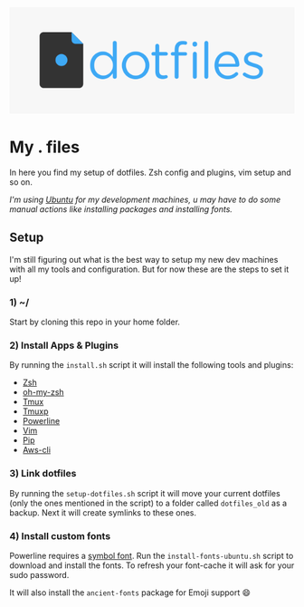 ![Dotfiles logo](/images/dotfiles-logo.png?raw=true)

# My . files
In here you find my setup of dotfiles. Zsh config and plugins, vim setup and so on.

*I'm using [Ubuntu](http://www.ubuntu.com/) for my development machines, u may have to do some manual actions like installing packages and installing fonts.*


## Setup
I'm still figuring out what is the best way to setup my new dev machines with all my tools and configuration. But for now these are the steps to set it up!

### 1) **~/**
Start by cloning this repo in your home folder.

### 2) Install Apps & Plugins
By running the `install.sh` script it will install the following tools and plugins:

- [Zsh](http://www.zsh.org/)
- [oh-my-zsh](https://github.com/robbyrussell/oh-my-zsh)
- [Tmux](https://tmux.github.io/)
- [Tmuxp](https://github.com/tony/tmuxp)
- [Powerline](https://github.com/powerline/powerline)
- [Vim](http://www.vim.org/)
- [Pip](https://pypi.python.org/pypi/pip)
- [Aws-cli](https://aws.amazon.com/cli/)

### 3) Link dotfiles
By running the `setup-dotfiles.sh` script it will move your current dotfiles (only the ones mentioned in the script) to a folder called `dotfiles_old` as a backup. Next it will create symlinks to these ones.

### 4) Install custom fonts
Powerline requires a [symbol font](https://powerline.readthedocs.org/en/latest/installation.html#fonts-installation). Run the `install-fonts-ubuntu.sh` script to download and install the fonts. To refresh your font-cache it will ask for your sudo password.

It will also install the `ancient-fonts` package for Emoji support :smile:
